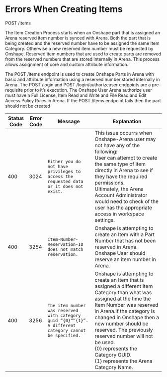 # Errors When Creating Items 
POST /items

The Item Creation Process starts when an Onshape part that is assigned an Arena reserved item number is synced with Arena. Both the part that is being created and the reserved number have to be assigned the same Item Category. Otherwise a new reserved item number must be requested by Onshape. Reserved item numbers that are used to create parts are removed from the reserved numbers that are stored internally in Arena. This process allows assignment of core and custom attribute information.

The POST /items endpoint is used to create Onshape Parts in Arena with basic and attribute information using a reserved number stored internally in Arena. The POST /login and POST /login/authorizeuser endpoints are a pre-requisite prior to it’s execution. The Onshape User Arena authorize user must have a Full License, Item Read and Write and File Read and Edit Access Policy Rules in Arena. If the POST /items endpoint fails then the part should not be created


| Status Code  | Error Code  | Message  | Explanation  |
|  --- |  --- |  --- |  --- | 
| 400  | 3024  |  ```Either you do not have privileges to access the requested data or it does not exist.```    |  This issue occurrs when Onshape-Arena user may not have any of the following:<br>   User can attempt to create the same type of item directly in Arena to see if they have the required permissions.<br>  Ultimately, the Arena Account Administrator would need to check of the user has the appropriate access in workspace settings.<br>    |
| 400  | 3254  |  ```Item-Number-Reservation-ID does not match reservation.```    | Onshape is attempting to create an Item with a Part Number that has not been reserved in Arena. Onshape User should reserve an item number in Arena.   |
| 400  | 3256  |  ```The item number was reserved with category guid “{0}””{1}”. A different category cannot be specified.```    | Onshape is attempting to create an Item that is assigned a different Item Category than what was assigned at the time the Item Number was reserved in Arena.If the category is changed in Onshape then a new number should be reserved. The previously reserved number will not be used.<br> \{0\} represents the Category GUID.<br> \{1\} represents the Arena Category Name.<br>   |

